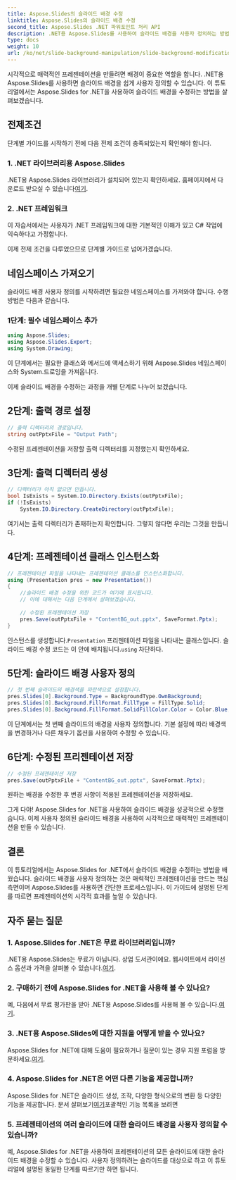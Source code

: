 ```yaml
---
title: Aspose.Slides의 슬라이드 배경 수정
linktitle: Aspose.Slides의 슬라이드 배경 수정
second_title: Aspose.Slides .NET 파워포인트 처리 API
description: .NET용 Aspose.Slides를 사용하여 슬라이드 배경을 사용자 정의하는 방법을 알아보세요. 시각적으로 매력적인 배경으로 프레젠테이션의 수준을 높여보세요. 오늘 시작해보세요!
type: docs
weight: 10
url: /ko/net/slide-background-manipulation/slide-background-modification/
---
```


시각적으로 매력적인 프레젠테이션을 만들려면 배경이 중요한 역할을 합니다. .NET용 Aspose.Slides를 사용하면 슬라이드 배경을 쉽게 사용자 정의할 수 있습니다. 이 튜토리얼에서는 Aspose.Slides for .NET을 사용하여 슬라이드 배경을 수정하는 방법을 살펴보겠습니다. 

## 전제조건

단계별 가이드를 시작하기 전에 다음 전제 조건이 충족되었는지 확인해야 합니다.

### 1. .NET 라이브러리용 Aspose.Slides

 .NET용 Aspose.Slides 라이브러리가 설치되어 있는지 확인하세요. 홈페이지에서 다운로드 받으실 수 있습니다[여기](https://releases.aspose.com/slides/net/).

### 2. .NET 프레임워크

이 자습서에서는 사용자가 .NET 프레임워크에 대한 기본적인 이해가 있고 C# 작업에 익숙하다고 가정합니다.

이제 전제 조건을 다루었으므로 단계별 가이드로 넘어가겠습니다.

## 네임스페이스 가져오기

슬라이드 배경 사용자 정의를 시작하려면 필요한 네임스페이스를 가져와야 합니다. 수행 방법은 다음과 같습니다.

### 1단계: 필수 네임스페이스 추가

```csharp
using Aspose.Slides;
using Aspose.Slides.Export;
using System.Drawing;
```

이 단계에서는 필요한 클래스와 메서드에 액세스하기 위해 Aspose.Slides 네임스페이스와 System.드로잉을 가져옵니다.

이제 슬라이드 배경을 수정하는 과정을 개별 단계로 나누어 보겠습니다.

## 2단계: 출력 경로 설정

```csharp
// 출력 디렉터리의 경로입니다.
string outPptxFile = "Output Path";
```

수정된 프레젠테이션을 저장할 출력 디렉터리를 지정했는지 확인하세요.

## 3단계: 출력 디렉터리 생성

```csharp
// 디렉터리가 아직 없으면 만듭니다.
bool IsExists = System.IO.Directory.Exists(outPptxFile);
if (!IsExists)
    System.IO.Directory.CreateDirectory(outPptxFile);
```

여기서는 출력 디렉터리가 존재하는지 확인합니다. 그렇지 않다면 우리는 그것을 만듭니다.

## 4단계: 프레젠테이션 클래스 인스턴스화

```csharp
// 프레젠테이션 파일을 나타내는 프레젠테이션 클래스를 인스턴스화합니다.
using (Presentation pres = new Presentation())
{
    //슬라이드 배경 수정을 위한 코드가 여기에 표시됩니다.
    // 이에 대해서는 다음 단계에서 살펴보겠습니다.
    
    // 수정된 프레젠테이션 저장
    pres.Save(outPptxFile + "ContentBG_out.pptx", SaveFormat.Pptx);
}
```

 인스턴스를 생성합니다.`Presentation` 프리젠테이션 파일을 나타내는 클래스입니다. 슬라이드 배경 수정 코드는 이 안에 배치됩니다.`using` 차단하다.

## 5단계: 슬라이드 배경 사용자 정의

```csharp
// 첫 번째 슬라이드의 배경색을 파란색으로 설정합니다.
pres.Slides[0].Background.Type = BackgroundType.OwnBackground;
pres.Slides[0].Background.FillFormat.FillType = FillType.Solid;
pres.Slides[0].Background.FillFormat.SolidFillColor.Color = Color.Blue;
```

이 단계에서는 첫 번째 슬라이드의 배경을 사용자 정의합니다. 기본 설정에 따라 배경색을 변경하거나 다른 채우기 옵션을 사용하여 수정할 수 있습니다.

## 6단계: 수정된 프리젠테이션 저장

```csharp
// 수정된 프레젠테이션 저장
pres.Save(outPptxFile + "ContentBG_out.pptx", SaveFormat.Pptx);
```

원하는 배경을 수정한 후 변경 사항이 적용된 프레젠테이션을 저장하세요.

그게 다야! Aspose.Slides for .NET을 사용하여 슬라이드 배경을 성공적으로 수정했습니다. 이제 사용자 정의된 슬라이드 배경을 사용하여 시각적으로 매력적인 프레젠테이션을 만들 수 있습니다.

## 결론

이 튜토리얼에서는 Aspose.Slides for .NET에서 슬라이드 배경을 수정하는 방법을 배웠습니다. 슬라이드 배경을 사용자 정의하는 것은 매력적인 프레젠테이션을 만드는 핵심 측면이며 Aspose.Slides를 사용하면 간단한 프로세스입니다. 이 가이드에 설명된 단계를 따르면 프레젠테이션의 시각적 효과를 높일 수 있습니다.

## 자주 묻는 질문

### 1. Aspose.Slides for .NET은 무료 라이브러리입니까?

 .NET용 Aspose.Slides는 무료가 아닙니다. 상업 도서관이에요. 웹사이트에서 라이선스 옵션과 가격을 살펴볼 수 있습니다.[여기](https://purchase.aspose.com/buy).

### 2. 구매하기 전에 Aspose.Slides for .NET을 사용해 볼 수 있나요?

 예, 다음에서 무료 평가판을 받아 .NET용 Aspose.Slides를 사용해 볼 수 있습니다.[여기](https://releases.aspose.com/).

### 3. .NET용 Aspose.Slides에 대한 지원을 어떻게 받을 수 있나요?

 Aspose.Slides for .NET에 대해 도움이 필요하거나 질문이 있는 경우 지원 포럼을 방문하세요.[여기](https://forum.aspose.com/).

### 4. Aspose.Slides for .NET은 어떤 다른 기능을 제공합니까?

 Aspose.Slides for .NET은 슬라이드 생성, 조작, 다양한 형식으로의 변환 등 다양한 기능을 제공합니다. 문서 살펴보기[여기](https://reference.aspose.com/slides/net/)포괄적인 기능 목록을 보려면

### 5. 프레젠테이션의 여러 슬라이드에 대한 슬라이드 배경을 사용자 정의할 수 있습니까?

예, Aspose.Slides for .NET을 사용하여 프레젠테이션의 모든 슬라이드에 대한 슬라이드 배경을 수정할 수 있습니다. 사용자 정의하려는 슬라이드를 대상으로 하고 이 튜토리얼에 설명된 동일한 단계를 따르기만 하면 됩니다.
